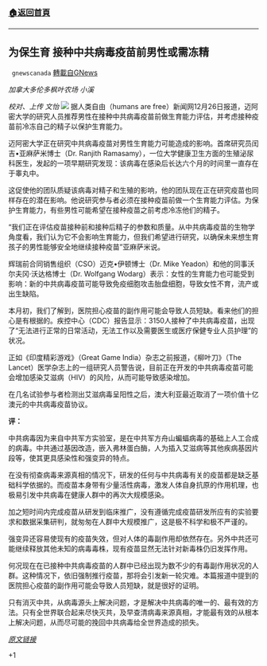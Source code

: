###  [:house:返回首頁](https://github.com/ourhimalayas/txt)
---

## 为保生育 接种中共病毒疫苗前男性或需冻精
` gnewscanada` [轉載自GNews](https://gnews.org/zh-hans/692757/)

*加拿大多伦多枫叶农场  小溪*

*校对、上传 文怡*
![]()![](https://gnews.org/wp-content/uploads/2020/12/屏幕截图311.png)
据人类自由（humans are free）新闻网12月26日报道，迈阿密大学的研究人员推荐男性在接种中共病毒疫苗前做生育能力评估，并考虑接种疫苗前冷冻自己的精子以保护生育能力。

迈阿密大学正在研究中共病毒疫苗对男性生育能力可能造成的影响。首席研究员闰吉•亚麻萨米博士（Dr. Ranjith Ramasamy），一位大学健康卫生方面的生殖泌尿科医生，发起的一项早期研究发现：该病毒在感染后长达六个月的时间里一直存在于睾丸中。

这促使他的团队质疑该病毒对精子和生殖的影响，他的团队现在正在研究疫苗也同样存在的潜在影响。他说研究参与者必须在接种疫苗前做一个生育能力评估。为保护生育能力，有些男性可能希望在接种疫苗之前考虑冷冻他们的精子。

“我们正在评估疫苗接种前和接种后精子的参数和质量。从中共病毒疫苗的生物学角度看，我们认为它不会影响生育能力，但我们希望进行研究，以确保未来想生育孩子的男性能够安全地继续接种疫苗”亚麻萨米说。

辉瑞前合同销售组织（CSO）迈克•伊顿博士（Dr. Mike Yeadon）和他的同事沃尔夫冈·沃达格博士（Dr. Wolfgang Wodarg）表示：女性的生育能力也可能受到影响：新的中共病毒疫苗可能导致免疫细胞攻击胎盘细胞，导致女性不育，流产或出生缺陷。

本月初，我们了解到，医院担心疫苗的副作用可能会导致人员短缺。看来他们的担心是有根据的。疾控中心（CDC）报告显示：3150人接种了中共病毒疫苗，出现了“无法进行正常的日常活动，无法工作以及需要医生或医疗保健专业人员护理”的状况。

正如《印度精彩游戏》（Great Game India）杂志之前报道，《柳叶刀》（The Lancet）医学杂志上的一组研究人员警告说，目前正在开发的中共病毒疫苗可能会增加感染艾滋病（HIV）的风险，从而可能导致感染增加。

在几名试验参与者检测出艾滋病毒呈阳性之后，澳大利亚最近取消了一项价值十亿澳元的中共病毒疫苗协议。

**评：**

中共病毒因为来自中共军方实验室，是在中共军方舟山蝙蝠病毒的基础上人工合成的病毒。中共通过基因改造，嵌入弗林蛋白酶，人为插入艾滋病等其他疾病基因片段等，使其更具感染性和强变异的特点。

在没有彻查病毒来源真相的情况下，研发的任何与中共病毒有关的疫苗都是缺乏基础科学依据的。而疫苗本身带有少量活性病毒，激发人体自身抗原的作用机理，也极易引发中共病毒在健康人群中的再次大规模感染。

加之短时间内完成疫苗从研发到临床推广，没有遵循完成疫苗研发所应有的实验要求和数据采集研判，就匆匆在人群中大规模推广，这是极不科学和极不严谨的。

强变异还容易使现有的疫苗失效，但对人体的毒副作用却依然存在。另外中共还可能继续释放其他未知的病毒毒株，现有疫苗显然无法针对新毒株仍旧发挥作用。

何况现在在已接种中共病毒疫苗的人群中已经出现为数不少的有毒副作用状况的人群。这种情况下，依旧强制推行疫苗，那将会引发新一轮灾难。本篇报道中提到的医院担心疫苗的副作用可能会导致人员短缺，就是很好的证明。

只有消灭中共，从病毒源头上解决问题，才是解决中共病毒的唯一的、最有效的方法。只有全世界联合起来尽快灭共，及早查清病毒来源真相，才能最有效的从根本上解决问题，从而尽可能的挽回中共病毒给全世界造成的损失。

*[原文链接](https://humansarefree.com/2020/12/university-of-miami-covid-19-researchers-protect-fertility-men-freezing-their-sperm-prior-to-vaccination.html)*

+1
